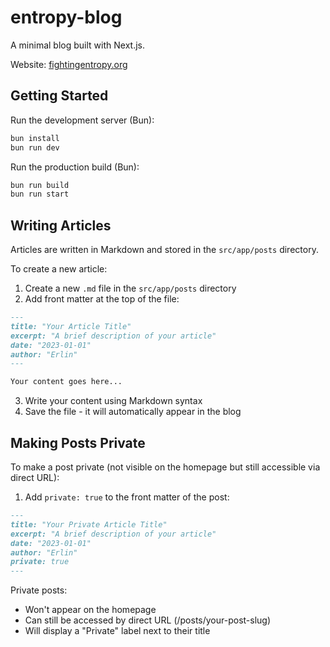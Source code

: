 # entropy-blog

A minimal blog built with Next.js.

Website: [fightingentropy.org](https://fightingentropy.org)

## Getting Started

Run the development server (Bun):

```bash
bun install
bun run dev
```

Run the production build (Bun):

```bash
bun run build
bun run start
```

## Writing Articles

Articles are written in Markdown and stored in the `src/app/posts` directory.

To create a new article:

1. Create a new `.md` file in the `src/app/posts` directory
2. Add front matter at the top of the file:

```markdown
---
title: "Your Article Title"
excerpt: "A brief description of your article"
date: "2023-01-01"
author: "Erlin"
---

Your content goes here...
```

3. Write your content using Markdown syntax
4. Save the file - it will automatically appear in the blog

## Making Posts Private

To make a post private (not visible on the homepage but still accessible via direct URL):

1. Add `private: true` to the front matter of the post:

```markdown
---
title: "Your Private Article Title"
excerpt: "A brief description of your article"
date: "2023-01-01"
author: "Erlin"
private: true
---
```

Private posts:
- Won't appear on the homepage
- Can still be accessed by direct URL (/posts/your-post-slug)
- Will display a "Private" label next to their title
